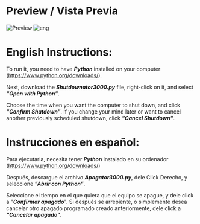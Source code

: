 
# Preview / Vista Previa

![Preview](https://github.com/SoyAntonioJimenez/Apagator3000/assets/92369983/870ab072-4bd8-45a5-996f-7c47520a1f50)
![eng](https://github.com/SoyAntonioJimenez/Apagator3000/assets/92369983/60c6e345-bc0e-4d9e-bc2f-490d83034dfe)

# English Instructions:

To run it, you need to have ***Python*** installed on your computer (https://www.python.org/downloads/).

Next, download the ***Shutdownator3000.py*** file, right-click on it, and select ***"Open with Python"***.

Choose the time when you want the computer to shut down, and click ***"Confirm Shutdown"***. If you change your mind later or want to cancel another previously scheduled shutdown, click ***"Cancel Shutdown"***.


# Instrucciones en español:

Para ejecutarla, necesita tener ***Python*** instalado en su ordenador (https://www.python.org/downloads/)

Después, descargue el archivo ***Apagator3000.py***, dele Click Derecho, y seleccione ***"Abrir con Python"***.

Seleccione el tiempo en el que quiera que el equipo se apague, y dele click a "***Confirmar apagado***". Si después se arrepiente, o simplemente desea cancelar otro apagado programado creado anteriormente, dele click a ***"Cancelar apagado"***.
